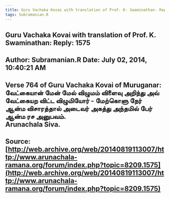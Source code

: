 ```yaml
--- 
title: Guru Vachaka Kovai with translation of Prof- K- Swaminathan- Reply- 1575   
tags: Subramanian.R  
---  
```

##  Guru Vachaka Kovai with translation of Prof. K. Swaminathan: Reply: 1575  
Author: Subramanian.R       Date: July 02, 2014, 10:40:21 AM  
---  
Verse 764 of Guru Vachaka Kovai of Muruganar: வேட்கையான் மேன் மேல் விழுமம் விளைவு அறிந்து அவ்   
வேட்கையற விட்ட விழுமியோர் \- மேற்கொளு நேர்   
ஆன்ம விசாரத்தால் அடைவர் அகத்து அந்தமில் பேர்   
ஆன்ம ரச அனுபவம்.   
Arunachala Siva.
 ---  
Source:[http://web.archive.org/web/20140819113007/http://www.arunachala-ramana.org/forum/index.php?topic=8209.1575](http://web.archive.org/web/20140819113007/http://www.arunachala-ramana.org/forum/index.php?topic=8209.1575)   
---  

